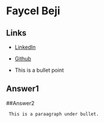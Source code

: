 # Faycel Beji

## Links

* [LinkedIn](www.linkedin.com/in/faycel-beji-22b35166)
* [Github](https://github.com/fbeji)

* This is a bullet point
## Answer1


##Answer2


     This is a paraagraph under bullet. 
